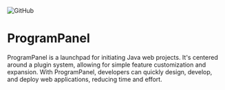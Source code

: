 ![GitHub](https://img.shields.io/github/license/programpanel/programpanel)

# ProgramPanel
ProgramPanel is a launchpad for initiating Java web projects. It's centered around a plugin system, allowing for simple
feature customization and expansion. With ProgramPanel, developers can quickly design, develop, and deploy web
applications, reducing time and effort.
